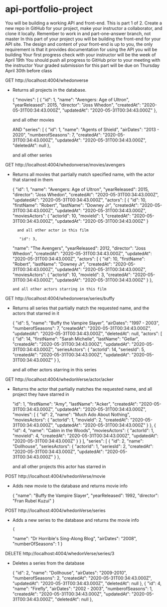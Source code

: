 # api-portfolio-project
You will be building a working API and front-end. This is part 1 of 2.
Create a new repo in GitHub for your project, make your instructor a collaborator, and clone it locally. Remember to work in and part-one-answer branch, not master
In this part of your project you will be building the front-end for your API site. The design and content of your front-end is up to you, the only requirement is that it provides documentation for using the API you will be building
Your first progress check with your instructor will be the week of April 19th
You should push all progress to GitHub prior to your meeting with the instructor
Your graded submission for this part will be due on Thursday April 30th before class


GET http://localhost:4004/whedonverse

* Returns all projects in the database.

    {
  "movies": [
    {
      "id": 1,
      "name": "Avengers: Age of Ultron",
      "yearReleased": 2015,
      "director": "Joss Whedon",
      "createdAt": "2020-05-31T00:34:43.000Z",
      "updatedAt": "2020-05-31T00:34:43.000Z"
    },

    and all other movies

    AND
    "series": [
    {
      "id": 1,
      "name": "Agents of Shield",
      "airDates": "2013 - 2020",
      "numberofSeasons": 7,
      "createdAt": "2020-05-31T00:34:43.000Z",
      "updatedAt": "2020-05-31T00:34:43.000Z",
      "deletedAt": null
    },

    and all other series

GET http://localhost:4004/whedonverse/movies/avengers

  * Returns all movies that partially match specified name, with the actor that starred in them

    {
    "id": 1,
    "name": "Avengers: Age of Ultron",
    "yearReleased": 2015,
    "director": "Joss Whedon",
    "createdAt": "2020-05-31T00:34:43.000Z",
    "updatedAt": "2020-05-31T00:34:43.000Z",
    "actors": [
      {
        "id": 10,
        "firstName": "Robert",
        "lastName": "Downey Jr",
        "createdAt": "2020-05-31T00:34:43.000Z",
        "updatedAt": "2020-05-31T00:34:43.000Z",
        "moviesActors": {
          "actorId": 10,
          "movieId": 1,
          "createdAt": "2020-05-31T00:34:43.000Z",
          "updatedAt": "2020-05-31T00:34:43.000Z"
        }

          and all other actor in this film

           "id": 3,
    "name": "The Avengers",
    "yearReleased": 2012,
    "director": "Joss Whedon",
    "createdAt": "2020-05-31T00:34:43.000Z",
    "updatedAt": "2020-05-31T00:34:43.000Z",
    "actors": [
      {
        "id": 10,
        "firstName": "Robert",
        "lastName": "Downey Jr",
        "createdAt": "2020-05-31T00:34:43.000Z",
        "updatedAt": "2020-05-31T00:34:43.000Z",
        "moviesActors": {
          "actorId": 10,
          "movieId": 3,
          "createdAt": "2020-05-31T00:34:43.000Z",
          "updatedAt": "2020-05-31T00:34:43.000Z"
        }
      },
        
        and all other actors starring in this film

GET http://localhost:4004/whedonverse/series/buffy

  * Returns all series that partially match the requested name, and the actors that starred in it

    {
    "id": 5,
    "name": "Buffy the Vampire Slayer",
    "airDates": "1997 - 2003",
    "numberofSeasons": 7,
    "createdAt": "2020-05-31T00:34:43.000Z",
    "updatedAt": "2020-05-31T00:34:43.000Z",
    "deletedAt": null,
    "actors": [
      {
        "id": 14,
        "firstName": "Sarah Michelle",
        "lastName": "Gellar",
        "createdAt": "2020-05-31T00:34:43.000Z",
        "updatedAt": "2020-05-31T00:34:43.000Z",
        "seriesActors": {
          "actorId": 14,
          "seriesId": 5,
          "createdAt": "2020-05-31T00:34:43.000Z",
          "updatedAt": "2020-05-31T00:34:43.000Z"
        }
      },

      and all other actors starring in this series

GET http://localhost:4004/whedonVerse/actor/acker
  
  * Returns the actor that partially matches the requested name, and all project they have starred in

    "id": 1,
  "firstName": "Amy",
  "lastName": "Acker",
  "createdAt": "2020-05-31T00:34:43.000Z",
  "updatedAt": "2020-05-31T00:34:43.000Z",
  "movies": [
    {
      "id": 2,
      "name": "Much Ado About Nothing",
      "moviesActors": {
        "actorId": 1,
        "movieId": 2,
        "createdAt": "2020-05-31T00:34:43.000Z",
        "updatedAt": "2020-05-31T00:34:43.000Z"
      }
    },
    {
      "id": 4,
      "name": "Cabin in the Woods",
      "moviesActors": {
        "actorId": 1,
        "movieId": 4,
        "createdAt": "2020-05-31T00:34:43.000Z",
        "updatedAt": "2020-05-31T00:34:43.000Z"
      }
    }
  ],
  "series": [
    {
      "id": 2,
      "name": "Dollhouse",
      "seriesActors": {
        "actorId": 1,
        "seriesId": 2,
        "createdAt": "2020-05-31T00:34:43.000Z",
        "updatedAt": "2020-05-31T00:34:43.000Z"
      }
    },

    and all other projects this actor has starred in

POST http://localhost:4004/whedonVerse/movie

  * Adds new movie to the database and returns movie info

      {
    "name": "Buffy the Vampire Slayer",
    "yearReleased": 1992,
    "director": "Fran Rubel Kuzui"
  }

POST http://localhost:4004/whedonVerse/series

  * Adds a new series to the database and returns the movie info

        {
      "name": "Dr Horrible's Sing-Along Blog",
      "airDates": "2008",
      "numberOfSeasons": 1
    }

DELETE http://localhost:4004/whedonVerse/series/3

  * Deletes a series from the database

     {
      "id": 2,
      "name": "Dollhouse",
      "airDates": "2009-2010",
      "numberofSeasons": 2,
      "createdAt": "2020-05-31T00:34:43.000Z",
      "updatedAt": "2020-05-31T00:34:43.000Z",
      "deletedAt": null
    },
    {
      "id": 4,
      "name": "Firefly",
      "airDates": "2002 - 2003",
      "numberofSeasons": 1,
      "createdAt": "2020-05-31T00:34:43.000Z",
      "updatedAt": "2020-05-31T00:34:43.000Z",
      "deletedAt": null
    },








        

